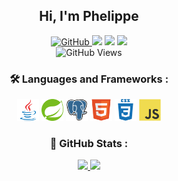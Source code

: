 <div id="header" align="center">

  ## Hi, I'm Phelippe

</div>

<div id="badges" align="center"> 
  <a href="https://github.com/phelippepessoa">
    <img src="https://custom-icon-badges.demolab.com/badge/GitHub-100000?style=for-the-badge&logo=github&logoColor=white" alt="GitHub"/>
  </a>
  <a href="https://www.instagram.com/phelippepessoa/" target="_blank"><img src="https://img.shields.io/badge/-Instagram-%23E4405F?style=for-the-badge&logo=instagram&logoColor=white" target="_blank"></a>
  <a href = "mailto:phelippepessoa@gmail.com"><img src="https://img.shields.io/badge/-Gmail-%23333?style=for-the-badge&logo=gmail&logoColor=white" target="_blank"></a>
  <a href="https://www.linkedin.com/in/phelippe-pessoa-90813bb7/" target="_blank"><img src="https://img.shields.io/badge/-LinkedIn-%230077B5?style=for-the-badge&logo=linkedin&logoColor=white" target="_blank"></a>  
</div>
<div align="center">
<img src="https://komarev.com/ghpvc/?username=phelippepessoa&style=for-the-badge&logo=appveyor" alt="GitHub Views"/>
</div>

<div id="badges" align="center">
  
### :hammer_and_wrench: Languages and Frameworks :

<p>

<img src="https://github.com/devicons/devicon/blob/master/icons/java/java-original.svg" title="Java" alt="Java" width="35" height="35"/>
<img src="https://github.com/devicons/devicon/blob/master/icons/spring/spring-original.svg" title="Spring" alt="Spring" width="35" height="35"/>
<img src="https://github.com/devicons/devicon/blob/master/icons/postgresql/postgresql-original.svg" title="postgreSQL" alt="postgreSQL" width="35" height="35"/>
<img src="https://github.com/devicons/devicon/blob/master/icons/html5/html5-original.svg" title="HTML5" alt="HTML" width="35" height="35"/>
<img src="https://github.com/devicons/devicon/blob/master/icons/css3/css3-plain-wordmark.svg" title="CSS3" alt="CSS" width="35" height="35"/>
<img src="https://github.com/devicons/devicon/blob/master/icons/javascript/javascript-original.svg" title="JavaScript" alt="JavaScript" width="35" height="35"/>
</p>
</div>

<div align="center">

  ### :rocket: GitHub Stats :
  
  <a href="https://github.com/phelippepessoa">
  <img height="160em" src="https://github-readme-stats.vercel.app/api?username=phelippepessoa&show_icons=true&theme=vision-friendly-dark&include_all_commits=true&count_private=true"/>
  <img height="160em" src="https://github-readme-stats.vercel.app/api/top-langs/?username=phelippepessoa&layout=compact&langs_count=7&theme=vision-friendly-dark"/>
</div>

</div>
